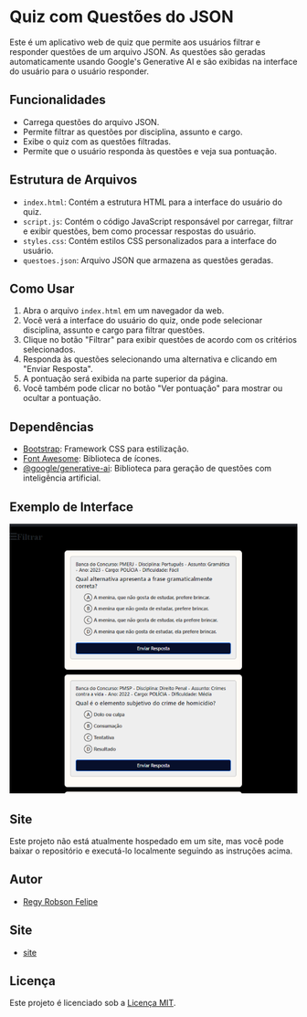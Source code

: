 # Quiz com Questões do JSON

Este é um aplicativo web de quiz que permite aos usuários filtrar e responder questões de um arquivo JSON. As questões são geradas automaticamente usando Google's Generative AI e são exibidas na interface do usuário para o usuário responder.

## Funcionalidades

- Carrega questões do arquivo JSON.
- Permite filtrar as questões por disciplina, assunto e cargo.
- Exibe o quiz com as questões filtradas.
- Permite que o usuário responda às questões e veja sua pontuação.

## Estrutura de Arquivos

- `index.html`: Contém a estrutura HTML para a interface do usuário do quiz.
- `script.js`: Contém o código JavaScript responsável por carregar, filtrar e exibir questões, bem como processar respostas do usuário.
- `styles.css`: Contém estilos CSS personalizados para a interface do usuário.
- `questoes.json`: Arquivo JSON que armazena as questões geradas.

## Como Usar

1. Abra o arquivo `index.html` em um navegador da web.
2. Você verá a interface do usuário do quiz, onde pode selecionar disciplina, assunto e cargo para filtrar questões.
3. Clique no botão "Filtrar" para exibir questões de acordo com os critérios selecionados.
4. Responda às questões selecionando uma alternativa e clicando em "Enviar Resposta".
5. A pontuação será exibida na parte superior da página.
6. Você também pode clicar no botão "Ver pontuação" para mostrar ou ocultar a pontuação.

## Dependências

- [Bootstrap](https://getbootstrap.com/): Framework CSS para estilização.
- [Font Awesome](https://fontawesome.com/): Biblioteca de ícones.
- [@google/generative-ai](https://www.npmjs.com/package/@google/generative-ai): Biblioteca para geração de questões com inteligência artificial.

## Exemplo de Interface

![Interface do Quiz](screens/interface.png)

## Site

Este projeto não está atualmente hospedado em um site, mas você pode baixar o repositório e executá-lo localmente seguindo as instruções acima.

## Autor

- [Regy Robson Felipe]()

## Site

- [site](https://regyfelipe.github.io/questoesJson/)

## Licença

Este projeto é licenciado sob a [Licença MIT](LICENSE).

